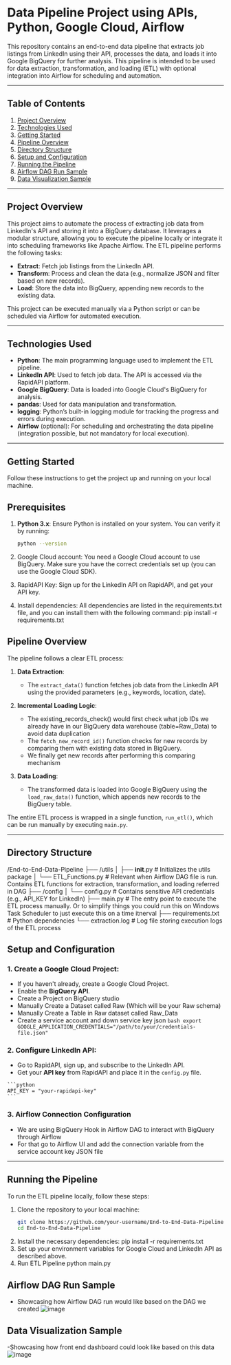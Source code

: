 # Data Pipeline Project using APIs, Python, Google Cloud, Airflow

This repository contains an end-to-end data pipeline that extracts job listings from LinkedIn using their API, processes the data, and loads it into Google BigQuery for further analysis. This pipeline is intended to be used for data extraction, transformation, and loading (ETL) with optional integration into Airflow for scheduling and automation.

---

## Table of Contents

1. [Project Overview](#project-overview)
2. [Technologies Used](#technologies-used)
3. [Getting Started](#getting-started)
4. [Pipeline Overview](#pipeline-overview)
5. [Directory Structure](#directory-structure)
6. [Setup and Configuration](#setup-and-configuration)
7. [Running the Pipeline](#running-the-pipeline)
8. [Airflow DAG Run Sample](#airflow-dag-run-sample)
9. [Data Visualization Sample](data-visualization-sample)

---

## Project Overview

This project aims to automate the process of extracting job data from LinkedIn's API and storing it into a BigQuery database. It leverages a modular structure, allowing you to execute the pipeline locally or integrate it into scheduling frameworks like Apache Airflow. The ETL pipeline performs the following tasks:

- **Extract**: Fetch job listings from the LinkedIn API.
- **Transform**: Process and clean the data (e.g., normalize JSON and filter based on new records).
- **Load**: Store the data into BigQuery, appending new records to the existing data.

This project can be executed manually via a Python script or can be scheduled via Airflow for automated execution.

---

## Technologies Used

- **Python**: The main programming language used to implement the ETL pipeline.
- **LinkedIn API**: Used to fetch job data. The API is accessed via the RapidAPI platform.
- **Google BigQuery**: Data is loaded into Google Cloud's BigQuery for analysis.
- **pandas**: Used for data manipulation and transformation.
- **logging**: Python’s built-in logging module for tracking the progress and errors during execution.
- **Airflow** (optional): For scheduling and orchestrating the data pipeline (integration possible, but not mandatory for local execution).

---

## Getting Started

Follow these instructions to get the project up and running on your local machine.

## Prerequisites

1. **Python 3.x**: Ensure Python is installed on your system. You can verify it by running:
   ```bash
   python --version

2. Google Cloud account: You need a Google Cloud account to use BigQuery. Make sure you have the correct credentials set up (you can use the Google Cloud SDK).

3. RapidAPI Key: Sign up for the LinkedIn API on RapidAPI, and get your API key.

4. Install dependencies: All dependencies are listed in the requirements.txt file, and you can install them with the following command:
   pip install -r requirements.txt

## Pipeline Overview

The pipeline follows a clear ETL process:

1. **Data Extraction**:
    - The `extract_data()` function fetches job data from the LinkedIn API using the provided parameters (e.g., keywords, location, date).
    
2. **Incremental Loading Logic**:
    - The existing_records_check() would first check what job IDs we already have in our BigQuery data warehouse (table=Raw_Data) to avoid data duplication
    - The `fetch_new_record_id()` function checks for new records by comparing them with existing data stored in BigQuery.
    - We finally get new records after performing this comparing mechanism
    
3. **Data Loading**:
    - The transformed data is loaded into Google BigQuery using the `load_raw_data()` function, which appends new records to the BigQuery table.

The entire ETL process is wrapped in a single function, `run_etl()`, which can be run manually by executing `main.py`.

---

## Directory Structure
/End-to-End-Data-Pipeline
    ├── /utils
    │    ├── __init__.py         # Initializes the utils package
    │    └── ETL_Functions.py    # Relevant when Airflow DAG file is run. Contains ETL functions for extraction, transformation, and loading referred in DAG 
    ├── /config
    │    └── config.py           # Contains sensitive API credentials (e.g., API_KEY for LinkedIn)
    ├── main.py                  # The entry point to execute the ETL process manually. Or to simplify things you could run this on Windows Task Scheduler to just execute this on a time itnerval
    ├── requirements.txt         # Python dependencies
    └── extraction.log           # Log file storing execution logs of the ETL process




## Setup and Configuration

### 1. **Create a Google Cloud Project**:
   - If you haven't already, create a Google Cloud Project.
   - Enable the **BigQuery API**.
   - Create a Project on BigQuery studio
   - Manually Create a Dataset called Raw (Which will be your Raw schema)
   - Manually Create a Table in Raw dataset called Raw_Data 
   - Create a service account and down service key json
    ```bash
    export GOOGLE_APPLICATION_CREDENTIALS="/path/to/your/credentials-file.json"
    ```

### 2. **Configure LinkedIn API**:
   - Go to RapidAPI, sign up, and subscribe to the LinkedIn API.
   - Get your **API key** from RapidAPI and place it in the `config.py` file.

    ```python
    API_KEY = "your-rapidapi-key"
    ```
### 3. **Airflow Connection Configuration**
   - We are using BigQuery Hook in Airflow DAG to interact with BigQuery through Airflow
   - For that go to Airflow UI and add the connection variable from the service account key JSON file
---

## Running the Pipeline

To run the ETL pipeline locally, follow these steps:

1. Clone the repository to your local machine:
   ```bash
   git clone https://github.com/your-username/End-to-End-Data-Pipeline.git
   cd End-to-End-Data-Pipeline


2. Install the necessary dependencies:
   pip install -r requirements.txt
3. Set up your environment variables for Google Cloud and LinkedIn API as described above.
4. Run ETL Pipeline
   python main.py

## Airflow DAG Run Sample
- Showcasing how Airflow DAG run would like based on the DAG we created
![image](https://github.com/user-attachments/assets/9b002bbf-96a6-4815-88b7-9aaf3b96c23f)


## Data Visualization Sample
-Showcasing how front end dashboard could look like based on this data
![image](https://github.com/user-attachments/assets/50084e93-4f02-4abe-b3d1-29a37e06e735)
